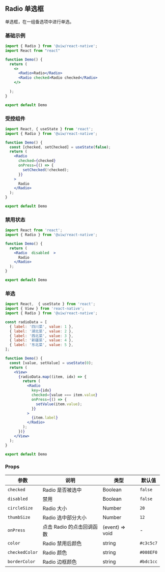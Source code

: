 Radio 单选框
---

单选框，在一组备选项中进行单选。


### 基础示例

```jsx  mdx:preview
import { Radio } from '@uiw/react-native';
import React from "react"

function Demo() {
  return (
    <>
      <Radio>Radio</Radio>
      <Radio checked>Radio checked</Radio>
    </>
    
  );
}

export default Demo

```

### 受控组件

```jsx  mdx:preview
import React, { useState } from 'react';
import { Radio } from '@uiw/react-native';

function Demo() {
  const [checked, setChecked] = useState(false);
  return (
    <Radio
      checked={checked}
      onPress={() => {
        setChecked(!checked);
      }}
    >
      Radio
    </Radio>
  );
}

export default Demo
```

### 禁用状态

```jsx  mdx:preview
import React from 'react';
import { Radio } from '@uiw/react-native';

function Demo() {
  return (
    <Radio  disabled  >
      Radio
    </Radio>
  );
}

export default Demo
```

### 单选

```jsx   mdx:preview
import React,  { useState } from 'react';
import { View } from 'react-native';
import { Radio } from '@uiw/react-native';

const radioData = [
  { label: '四川菜', value: 1 },
  { label: '湖北菜', value: 2 },
  { label: '西北菜', value: 3 },
  { label: '新疆菜', value: 4 },
  { label: '东北菜', value: 5 },
];

function Demo() {
  const [value, setValue] = useState(0);
  return (
    <View>
      {radioData.map((item, idx) => {
        return (
          <Radio
            key={idx}
            checked={value === item.value}
            onPress={() => {
              setValue(item.value);
            }}
          >
            {item.label}
          </Radio>
        );
      })}
    </View>
  );
}

export default Demo


```

### Props

| 参数 | 说明 | 类型 | 默认值 |
|------|------|-----|------|
| `checked` | Radio 是否被选中 | Boolean | `false` |
| `disabled` | 禁用 | Boolean | `false` |
| `circleSize` | Radio 大小 | Number | `20` |
| `thumbSize` | Radio 选中部分大小 | Number | `12` |
| `onPress` | 点击 Radio 的点击回调函数 | (event) => void | - |
| `color`   | Radio 禁用后颜色 | string | `#c3c5c7` |
| `checkedColor`   | Radio 颜色 | string | `#008EF0` |
| `borderColor`   | Radio 边框颜色 | string | `#bdc1cc` |
